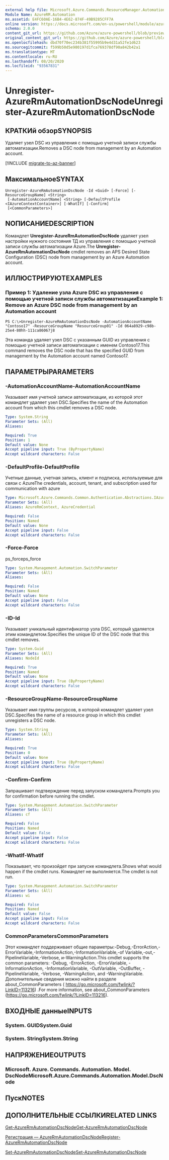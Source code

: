 ```yaml
---
external help file: Microsoft.Azure.Commands.ResourceManager.Automation.dll-Help.xml
Module Name: AzureRM.Automation
ms.assetid: E4FC60AE-16B4-4E62-874F-49B9285CFF7A
online version: https://docs.microsoft.com/en-us/powershell/module/azurerm.automation/unregister-azurermautomationdscnode
schema: 2.0.0
content_git_url: https://github.com/Azure/azure-powershell/blob/preview/src/ResourceManager/Automation/Commands.Automation/help/Unregister-AzureRmAutomationDscNode.md
original_content_git_url: https://github.com/Azure/azure-powershell/blob/preview/src/ResourceManager/Automation/Commands.Automation/help/Unregister-AzureRmAutomationDscNode.md
ms.openlocfilehash: dbd70f70ec234b381f55995b9e4d31a52fe1d623
ms.sourcegitcommit: f599b50d5e980197d1fca769378df90a842b42a1
ms.translationtype: MT
ms.contentlocale: ru-RU
ms.lasthandoff: 08/20/2020
ms.locfileid: "93567831"
---
```

# <span data-ttu-id="e40d9-101">Unregister-AzureRmAutomationDscNode</span><span class="sxs-lookup"><span data-stu-id="e40d9-101">Unregister-AzureRmAutomationDscNode</span></span>

## <span data-ttu-id="e40d9-102">КРАТКИй обзор</span><span class="sxs-lookup"><span data-stu-id="e40d9-102">SYNOPSIS</span></span>
<span data-ttu-id="e40d9-103">Удаляет узел DSC из управления с помощью учетной записи службы автоматизации.</span><span class="sxs-lookup"><span data-stu-id="e40d9-103">Removes a DSC node from management by an Automation account.</span></span>

[!INCLUDE [migrate-to-az-banner](../../includes/migrate-to-az-banner.md)]

## <span data-ttu-id="e40d9-104">Максимальное</span><span class="sxs-lookup"><span data-stu-id="e40d9-104">SYNTAX</span></span>

```
Unregister-AzureRmAutomationDscNode -Id <Guid> [-Force] [-ResourceGroupName] <String>
 [-AutomationAccountName] <String> [-DefaultProfile <IAzureContextContainer>] [-WhatIf] [-Confirm]
 [<CommonParameters>]
```

## <span data-ttu-id="e40d9-105">NОПИСАНИЕ</span><span class="sxs-lookup"><span data-stu-id="e40d9-105">DESCRIPTION</span></span>
<span data-ttu-id="e40d9-106">Командлет **Unregister-AzureRmAutomationDscNode** удаляет узел настройки нужного состояния ТД из управления с помощью учетной записи службы автоматизации Azure.</span><span class="sxs-lookup"><span data-stu-id="e40d9-106">The **Unregister-AzureRmAutomationDscNode** cmdlet removes an APS Desired State Configuration (DSC) node from management by an Azure Automation account.</span></span>

## <span data-ttu-id="e40d9-107">ИЛЛЮСТРИРУЮТ</span><span class="sxs-lookup"><span data-stu-id="e40d9-107">EXAMPLES</span></span>

### <span data-ttu-id="e40d9-108">Пример 1: Удаление узла Azure DSC из управления с помощью учетной записи службы автоматизации</span><span class="sxs-lookup"><span data-stu-id="e40d9-108">Example 1: Remove an Azure DSC node from management by an Automation account</span></span>
```
PS C:\>Unregister-AzureRmAutomationDscNode -AutomationAccountName "Contoso17" -ResourceGroupName "ResourceGroup01" -Id 064a8929-c98b-25e4-80hh-111ca86067j8
```

<span data-ttu-id="e40d9-109">Эта команда удаляет узел DSC с указанным GUID из управления с помощью учетной записи автоматизации с именем Contoso17.</span><span class="sxs-lookup"><span data-stu-id="e40d9-109">This command removes the DSC node that has the specified GUID from management by the Automation account named Contoso17.</span></span>

## <span data-ttu-id="e40d9-110">ПАРАМЕТРЫ</span><span class="sxs-lookup"><span data-stu-id="e40d9-110">PARAMETERS</span></span>

### <span data-ttu-id="e40d9-111">-AutomationAccountName</span><span class="sxs-lookup"><span data-stu-id="e40d9-111">-AutomationAccountName</span></span>
<span data-ttu-id="e40d9-112">Указывает имя учетной записи автоматизации, из которой этот командлет удаляет узел DSC.</span><span class="sxs-lookup"><span data-stu-id="e40d9-112">Specifies the name of the Automation account from which this cmdlet removes a DSC node.</span></span>

```yaml
Type: System.String
Parameter Sets: (All)
Aliases:

Required: True
Position: 1
Default value: None
Accept pipeline input: True (ByPropertyName)
Accept wildcard characters: False
```

### <span data-ttu-id="e40d9-113">-DefaultProfile</span><span class="sxs-lookup"><span data-stu-id="e40d9-113">-DefaultProfile</span></span>
<span data-ttu-id="e40d9-114">Учетные данные, учетная запись, клиент и подписка, используемые для связи с Azure</span><span class="sxs-lookup"><span data-stu-id="e40d9-114">The credentials, account, tenant, and subscription used for communication with azure</span></span>

```yaml
Type: Microsoft.Azure.Commands.Common.Authentication.Abstractions.IAzureContextContainer
Parameter Sets: (All)
Aliases: AzureRmContext, AzureCredential

Required: False
Position: Named
Default value: None
Accept pipeline input: False
Accept wildcard characters: False
```

### <span data-ttu-id="e40d9-115">-Force</span><span class="sxs-lookup"><span data-stu-id="e40d9-115">-Force</span></span>
<span data-ttu-id="e40d9-116">ps_force</span><span class="sxs-lookup"><span data-stu-id="e40d9-116">ps_force</span></span>

```yaml
Type: System.Management.Automation.SwitchParameter
Parameter Sets: (All)
Aliases:

Required: False
Position: Named
Default value: None
Accept pipeline input: False
Accept wildcard characters: False
```

### <span data-ttu-id="e40d9-117">-ID</span><span class="sxs-lookup"><span data-stu-id="e40d9-117">-Id</span></span>
<span data-ttu-id="e40d9-118">Указывает уникальный идентификатор узла DSC, который удаляется этим командлетом.</span><span class="sxs-lookup"><span data-stu-id="e40d9-118">Specifies the unique ID of the DSC node that this cmdlet removes.</span></span>

```yaml
Type: System.Guid
Parameter Sets: (All)
Aliases: NodeId

Required: True
Position: Named
Default value: None
Accept pipeline input: True (ByPropertyName)
Accept wildcard characters: False
```

### <span data-ttu-id="e40d9-119">-ResourceGroupName</span><span class="sxs-lookup"><span data-stu-id="e40d9-119">-ResourceGroupName</span></span>
<span data-ttu-id="e40d9-120">Указывает имя группы ресурсов, в которой командлет удаляет узел DSC.</span><span class="sxs-lookup"><span data-stu-id="e40d9-120">Specifies the name of a resource group in which this cmdlet unregisters a DSC node.</span></span>

```yaml
Type: System.String
Parameter Sets: (All)
Aliases:

Required: True
Position: 0
Default value: None
Accept pipeline input: True (ByPropertyName)
Accept wildcard characters: False
```

### <span data-ttu-id="e40d9-121">-Confirm</span><span class="sxs-lookup"><span data-stu-id="e40d9-121">-Confirm</span></span>
<span data-ttu-id="e40d9-122">Запрашивает подтверждение перед запуском командлета.</span><span class="sxs-lookup"><span data-stu-id="e40d9-122">Prompts you for confirmation before running the cmdlet.</span></span>

```yaml
Type: System.Management.Automation.SwitchParameter
Parameter Sets: (All)
Aliases: cf

Required: False
Position: Named
Default value: False
Accept pipeline input: False
Accept wildcard characters: False
```

### <span data-ttu-id="e40d9-123">-WhatIf</span><span class="sxs-lookup"><span data-stu-id="e40d9-123">-WhatIf</span></span>
<span data-ttu-id="e40d9-124">Показывает, что произойдет при запуске командлета.</span><span class="sxs-lookup"><span data-stu-id="e40d9-124">Shows what would happen if the cmdlet runs.</span></span>
<span data-ttu-id="e40d9-125">Командлет не выполняется.</span><span class="sxs-lookup"><span data-stu-id="e40d9-125">The cmdlet is not run.</span></span>

```yaml
Type: System.Management.Automation.SwitchParameter
Parameter Sets: (All)
Aliases: wi

Required: False
Position: Named
Default value: False
Accept pipeline input: False
Accept wildcard characters: False
```

### <span data-ttu-id="e40d9-126">CommonParameters</span><span class="sxs-lookup"><span data-stu-id="e40d9-126">CommonParameters</span></span>
<span data-ttu-id="e40d9-127">Этот командлет поддерживает общие параметры:-Debug,-ErrorAction,-ErrorVariable,-InformationAction,-InformationVariable,-of Variable,-out,-PipelineVariable,-Verbose, и-WarningAction.</span><span class="sxs-lookup"><span data-stu-id="e40d9-127">This cmdlet supports the common parameters: -Debug, -ErrorAction, -ErrorVariable, -InformationAction, -InformationVariable, -OutVariable, -OutBuffer, -PipelineVariable, -Verbose, -WarningAction, and -WarningVariable.</span></span> <span data-ttu-id="e40d9-128">Дополнительные сведения можно найти в разделе about_CommonParameters ( https://go.microsoft.com/fwlink/?LinkID=113216) .</span><span class="sxs-lookup"><span data-stu-id="e40d9-128">For more information, see about_CommonParameters (https://go.microsoft.com/fwlink/?LinkID=113216).</span></span>

## <span data-ttu-id="e40d9-129">ВХОДНЫЕ данные</span><span class="sxs-lookup"><span data-stu-id="e40d9-129">INPUTS</span></span>

### <span data-ttu-id="e40d9-130">System. GUID</span><span class="sxs-lookup"><span data-stu-id="e40d9-130">System.Guid</span></span>

### <span data-ttu-id="e40d9-131">System. String</span><span class="sxs-lookup"><span data-stu-id="e40d9-131">System.String</span></span>

## <span data-ttu-id="e40d9-132">НАПРЯЖЕНИЕ</span><span class="sxs-lookup"><span data-stu-id="e40d9-132">OUTPUTS</span></span>

### <span data-ttu-id="e40d9-133">Microsoft. Azure. Commands. Automation. Model. DscNode</span><span class="sxs-lookup"><span data-stu-id="e40d9-133">Microsoft.Azure.Commands.Automation.Model.DscNode</span></span>

## <span data-ttu-id="e40d9-134">Пуск</span><span class="sxs-lookup"><span data-stu-id="e40d9-134">NOTES</span></span>

## <span data-ttu-id="e40d9-135">ДОПОЛНИТЕЛЬНЫЕ ССЫЛКИ</span><span class="sxs-lookup"><span data-stu-id="e40d9-135">RELATED LINKS</span></span>

[<span data-ttu-id="e40d9-136">Get-AzureRmAutomationDscNode</span><span class="sxs-lookup"><span data-stu-id="e40d9-136">Get-AzureRmAutomationDscNode</span></span>](./Get-AzureRmAutomationDscNode.md)

[<span data-ttu-id="e40d9-137">Регистрация — AzureRmAutomationDscNode</span><span class="sxs-lookup"><span data-stu-id="e40d9-137">Register-AzureRmAutomationDscNode</span></span>](./Register-AzureRmAutomationDscNode.md)

[<span data-ttu-id="e40d9-138">Set-AzureRmAutomationDscNode</span><span class="sxs-lookup"><span data-stu-id="e40d9-138">Set-AzureRmAutomationDscNode</span></span>](./Set-AzureRmAutomationDscNode.md)


